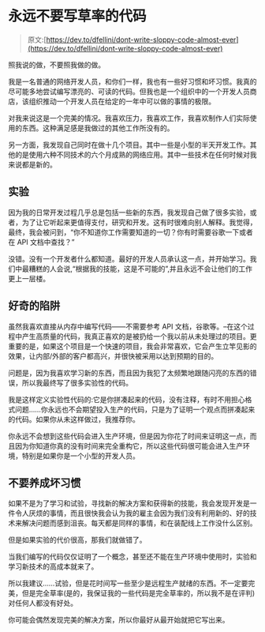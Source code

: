# 永远不要写草率的代码

> 原文:[https://dev.to/dfellini/dont-write-sloppy-code-almost-ever](https://dev.to/dfellini/dont-write-sloppy-code-almost-ever)

照我说的做，不要照我做的做。

我是一名普通的网络开发人员，和你们一样，我也有一些好习惯和坏习惯。我真的尽可能多地尝试编写漂亮的、可读的代码。但我也是一个组织中的一个开发人员商店，该组织推动一个开发人员在给定的一年中可以做的事情的极限。

对我来说这是一个完美的情况。我喜欢压力，我喜欢工作，我喜欢制作人们实际使用的东西。这种满足感是我做过的其他工作所没有的。

另一方面，我发现自己同时在做十几个项目。其中一些是小型的半天开发工作。其他的是使用六种不同技术的六个月成熟的网络应用。其中一些技术在任何时候对我来说都是新的。

## 实验

因为我的日常开发过程几乎总是包括一些新的东西，我发现自己做了很多实验，或者，为了让它听起来更值得支付，研究和开发。这有时很难向别人解释。我觉得，最终，我会被问到，“你不知道你工作需要知道的一切？你有时需要谷歌一下或者在 API 文档中查找？”

没错。没有一个开发者什么都知道。最好的开发人员承认这一点，并开始学习。我们中最糟糕的人会说,“根据我的技能，这是不可能的”,并且永远不会让他们的工作更上一层楼。

## 好奇的陷阱

虽然我喜欢直接从内存中编写代码——不需要参考 API 文档，谷歌等。–在这个过程中产生高质量的代码，我真正喜欢的是被扔给一个我以前从未处理过的项目。更重要的是，如果这个项目是一个快速的项目，我会非常喜欢，它会产生立竿见影的效果，让内部/外部的客户都高兴，并很快被采用以达到预期的目的。

问题是，因为我喜欢学习新的东西，而且因为我犯了太频繁地跟随闪亮的东西的错误，所以我最终写了很多实验性的代码。

我是这样定义实验性代码的:它是你拼凑起来的代码，没有注释，有时不用担心格式问题……你永远也不会期望投入生产的代码，只是为了证明一个观点而拼凑起来的代码。如果你从未这样做过，我推荐你。

你永远不会想到这些代码会进入生产环境，但是因为你花了时间来证明这一点，而且因为你知道你真的没有时间来完全重构它，所以这些代码很可能会进入生产环境，特别是如果你是一个小型的开发人员。

## 不要养成坏习惯

如果不是为了学习和试验，寻找新的解决方案和获得新的技能，我会发现开发是一件令人厌烦的事情，而且很快我会认为我的雇主会因为我们没有利用新的、好的技术来解决问题而感到沮丧。每天都是同样的事情，和在装配线上工作没什么区别。

但是如果实验的代价很高，那我们就做错了。

当我们编写的代码仅仅证明了一个概念，甚至还不能在生产环境中使用时，实验和学习新技术的高成本就来了。

所以我建议……试验，但是花时间写一些至少是远程生产就绪的东西。不一定要完美，但是完全草率(是的，我保证我的一些代码是完全草率的，所以我不是在评判)对任何人都没有好处。

你可能会偶然发现完美的解决方案，所以你最好从最开始就把它写出来。